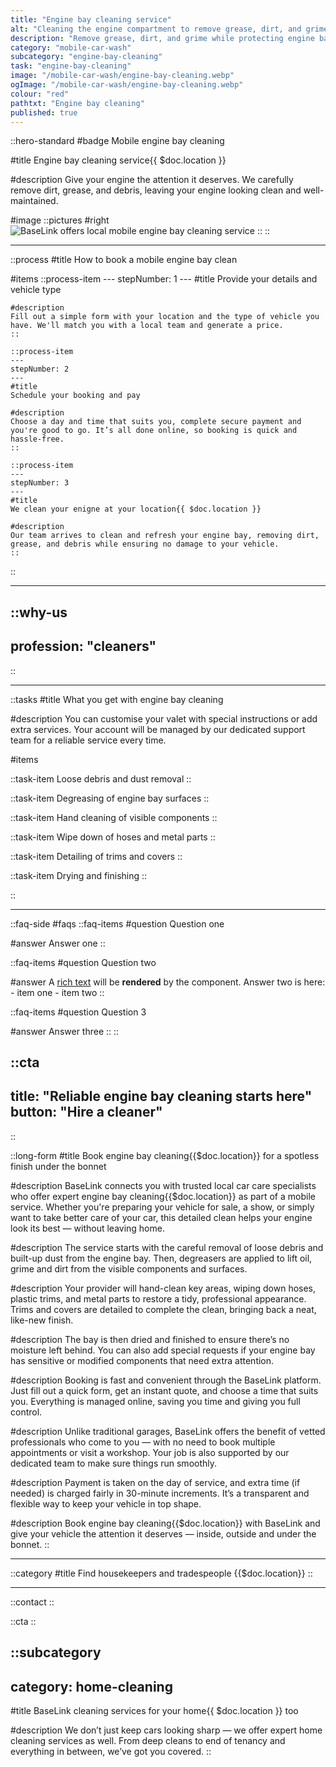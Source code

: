 ```yaml
---
title: "Engine bay cleaning service"
alt: "Cleaning the engine compartment to remove grease, dirt, and grime while protecting sensitive components"
description: "Remove grease, dirt, and grime while protecting engine bay components"
category: "mobile-car-wash"
subcategory: "engine-bay-cleaning"
task: "engine-bay-cleaning"
image: "/mobile-car-wash/engine-bay-cleaning.webp"
ogImage: "/mobile-car-wash/engine-bay-cleaning.webp"
colour: "red"
pathtxt: "Engine bay cleaning"
published: true
---
```


::hero-standard
#badge
Mobile engine bay cleaning

#title
Engine bay cleaning service{{ $doc.location }}

#description
Give your engine the attention it deserves. We carefully remove dirt, grease, and debris, leaving your engine looking clean and well-maintained.

#image
    ::pictures
    #right
    ![BaseLink offers local mobile engine bay cleaning service](/mobile-car-wash/engine-bay-cleaning.webp)
    ::
::

---

::process
#title
How to book a mobile engine bay clean

#items
    ::process-item
    ---
    stepNumber: 1
    ---
    #title
    Provide your details and vehicle type

    #description
    Fill out a simple form with your location and the type of vehicle you have. We'll match you with a local team and generate a price.
    ::
    
    ::process-item
    ---
    stepNumber: 2
    ---
    #title
    Schedule your booking and pay

    #description
    Choose a day and time that suits you, complete secure payment and you're good to go. It’s all done online, so booking is quick and hassle-free.
    ::

    ::process-item
    ---
    stepNumber: 3
    ---
    #title
    We clean your enigne at your location{{ $doc.location }}

    #description
    Our team arrives to clean and refresh your engine bay, removing dirt, grease, and debris while ensuring no damage to your vehicle.
    ::
::

---

::why-us
---
profession: "cleaners"
---
::

---

::tasks
#title
What you get with engine bay cleaning

#description
You can customise your valet with special instructions or add extra services. Your account will be managed by our dedicated support team for a reliable service every time.

#items

  ::task-item
  Loose debris and dust removal
  ::
  
  ::task-item
  Degreasing of engine bay surfaces
  ::
  
  ::task-item
  Hand cleaning of visible components
  ::
  
  ::task-item
  Wipe down of hoses and metal parts
  ::
  
  ::task-item
  Detailing of trims and covers
  ::

  ::task-item
  Drying and finishing
  ::

::

---

::faq-side
#faqs
  ::faq-items
  #question
  Question one

  #answer
  Answer one
  ::

  ::faq-items
  #question
  Question two

  #answer
  A [rich text](/services/commercial-cleaning) will be **rendered** by the component.
  Answer two is here:
    - item one
    - item two
  ::

  ::faq-items
  #question
  Question 3

  #answer
  Answer three
  ::
::

::cta
---
title: "Reliable engine bay cleaning starts here"
button: "Hire a cleaner"
---
::

::long-form
#title
Book engine bay cleaning{{$doc.location}} for a spotless finish under the bonnet

#description
BaseLink connects you with trusted local car care specialists who offer expert engine bay cleaning{{$doc.location}} as part of a mobile service. Whether you're preparing your vehicle for sale, a show, or simply want to take better care of your car, this detailed clean helps your engine look its best — without leaving home.

#description
The service starts with the careful removal of loose debris and built-up dust from the engine bay. Then, degreasers are applied to lift oil, grime and dirt from the visible components and surfaces.

#description
Your provider will hand-clean key areas, wiping down hoses, plastic trims, and metal parts to restore a tidy, professional appearance. Trims and covers are detailed to complete the clean, bringing back a neat, like-new finish.

#description
The bay is then dried and finished to ensure there’s no moisture left behind. You can also add special requests if your engine bay has sensitive or modified components that need extra attention.

#description
Booking is fast and convenient through the BaseLink platform. Just fill out a quick form, get an instant quote, and choose a time that suits you. Everything is managed online, saving you time and giving you full control.

#description
Unlike traditional garages, BaseLink offers the benefit of vetted professionals who come to you — with no need to book multiple appointments or visit a workshop. Your job is also supported by our dedicated team to make sure things run smoothly.

#description
Payment is taken on the day of service, and extra time (if needed) is charged fairly in 30-minute increments. It’s a transparent and flexible way to keep your vehicle in top shape.

#description
Book engine bay cleaning{{$doc.location}} with BaseLink and give your vehicle the attention it deserves — inside, outside and under the bonnet.
::

---

::category
#title
Find housekeepers and tradespeople {{$doc.location}}
::

---

::contact
::

::cta
::

::subcategory
---
category: home-cleaning
---
#title
BaseLink cleaning services for your home{{ $doc.location }} too

#description
We don’t just keep cars looking sharp — we offer expert home cleaning services as well. From deep cleans to end of tenancy and everything in between, we’ve got you covered.
::